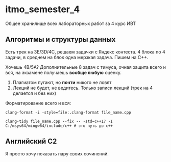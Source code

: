 # itmo_semester_4
Общее хранилище всех лабораторных работ за 4 курс ИВТ

## Алгоритмы и структуры данных

Есть трек на 3E/3D/4C, решаем задачки с Яндекс контеста. 4 блока по 4 задачи, в среднем на блок одна мерзкая задача. Пишем на С++.

Хочешь 4B/5A? Дополнительные 8 задач с тимуса, очная защита всего и вся, на экзамене получаешь **вообще любую** оценку.

1. Плагиатом пугают, но **почти** никого не ловят
2. Лекций не будет, не ведитесь. Только записи лекций (трек на 4 делается и без них)

Форматирование всего и вся:
```
clang-format -i -style=file:.clang-format file_name.cpp
```
```
clang-tidy file_name.cpp --fix -- -std=c++17 -I C:/msys64/mingw64/include/c++ # это путь до с++
```

## Английский C2

Я просто хочу показать пару своих сочинений. 
